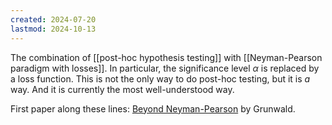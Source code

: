 ```yaml
---
created: 2024-07-20
lastmod: 2024-10-13
---
```


The combination of [[post-hoc hypothesis testing]] with [[Neyman-Pearson paradigm with losses]]. In particular, the significance level $\alpha$ is replaced by a loss function. This is not the only way to do post-hoc testing, but it is _a_ way. And it is currently the most well-understood way. 

First paper along these lines: [Beyond Neyman-Pearson](https://arxiv.org/abs/2205.00901) by Grunwald.  
